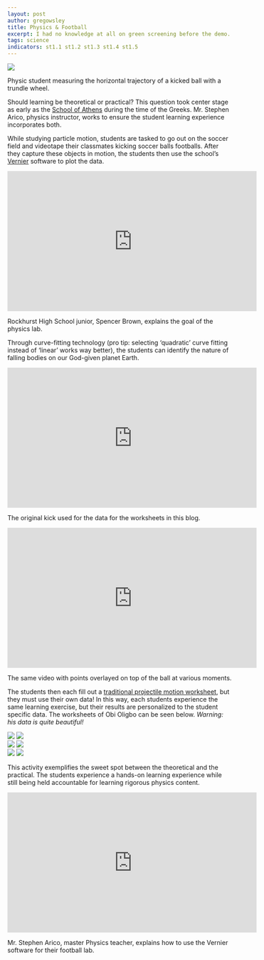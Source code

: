 ```yaml
---
layout: post
author: gregowsley
title: Physics & Football
excerpt: I had no knowledge at all on green screening before the demo. Now, I could create a green screen video easily from memory. - Rockhurst High School sophomore, Liam O'Keefe
tags: science
indicators: st1.1 st1.2 st1.3 st1.4 st1.5 
---
```


<div class="flex-wrapper">
  <img src="{{ site.baseurl }}/img/PhysFoot5.jpg">
</div>
<p class="caption">Physic student measuring the horizontal trajectory of a kicked ball with a trundle wheel.</p>

Should learning be theoretical or practical? This question took center stage as early as the [School of Athens](http://www.visual-arts-cork.com/famous-paintings/school-of-athens.htm) during the time of the Greeks. Mr. Stephen Arico, physics instructor, works to ensure the student learning experience incorporates both. 

While studying particle motion, students are tasked to go out on the soccer field and videotape their classmates kicking soccer balls footballs. After they capture these objects in motion, the students then use the school’s [Vernier](https://www.vernier.com/physics/) software to plot the data.

<center><iframe width="560" height="315" src="https://www.youtube.com/embed/y3Ls2QD6PWk" frameborder="0" allow="accelerometer; autoplay; encrypted-media; gyroscope; picture-in-picture" allowfullscreen></iframe></center>
<p class="caption">Rockhurst High School junior, Spencer Brown, explains the goal of the physics lab.</p>

Through curve-fitting technology (pro tip: selecting ‘quadratic’ curve fitting instead of ‘linear’ works way better), the students can identify the nature of falling bodies on our God-given planet Earth. 

<c><iframe width="560" height="315" src="https://www.youtube.com/embed/pPMFh6dlON8" frameborder="0" allow="accelerometer; autoplay; encrypted-media; gyroscope; picture-in-picture" allowfullscreen></iframe>
<p class="caption">The original kick used for the data for the worksheets in this blog.</p></c>

<c><iframe width="560" height="315" src="https://www.youtube.com/embed/OSV-08-jxoY" frameborder="0" allow="accelerometer; autoplay; encrypted-media; gyroscope; picture-in-picture" allowfullscreen></iframe>
<p class="caption">The same video with points overlayed on top of the ball at various moments.</p></c>

The students then each fill out a [traditional projectile motion worksheet](https://drive.google.com/open?id=0B1-JIRrX_4I5aVJ3d3RxVVVDdU5Bb21JVGlfTWI4NUxXZGt3), but they must use their own data! In this way, each students experience the same learning exercise, but their results are personalized to the student specific data. The worksheets of Obi Oligbo can be seen below. <i>Warning: his data is quite beautiful!</i>

<div class="flex-wrapper">
  <img src="{{ site.baseurl }}/img/PhysFootWksht1.jpg">
  <img src="{{ site.baseurl }}/img/PhysFootWksht2.jpg">
</div>

<div class="flex-wrapper">
  <img src="{{ site.baseurl }}/img/PhysFootWksht3.jpg">
  <img src="{{ site.baseurl }}/img/PhysFootWksht4.jpg">
</div>

<div class="flex-wrapper">
  <img src="{{ site.baseurl }}/img/PhysFootWksht5.jpg">
  <img src="{{ site.baseurl }}/img/PhysFootWksht6.jpg">
</div>

This activity exemplifies the sweet spot between the theoretical and the practical. The students experience a hands-on learning experience while still being held accountable for learning rigorous physics content.

<iframe width="560" height="315" src="https://www.youtube.com/embed/OQWImUhar88" frameborder="0" allow="accelerometer; autoplay; encrypted-media; gyroscope; picture-in-picture" allowfullscreen></iframe>
<p class="caption">Mr. Stephen Arico, master Physics teacher, explains how to use the Vernier software for their football lab.</p>

